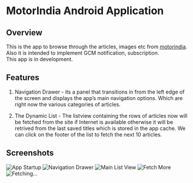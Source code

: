 MotorIndia Android Application
==============================



Overview
--------

This is the app to browse through the articles, images etc from [motorindia][1].  
Also it is intended to implement GCM notification, subscription.  
This app is in development.


Features
--------

1. Navigation Drawer - its a panel that transitions in from the left edge of the screen 
and displays the app’s main navigation options. Which are right now the various categories
of articles.


2. The Dynamic List - The listview containing the rows of articles now will be fetched from the site 
if Internet is available otherwise it will be retrived from the last saved titles which is stored in 
the app cache. We can click on the footer of the list to fetch the next 10 articles.


Screenshots
-----------

![App Startup](http://spider.nitt.edu/~adityap/resources/Motorindia/App_startup.png)
![Navigation Drawer](http://spider.nitt.edu/~adityap/resources/Motorindia/Navigationdrawer.png)
![Main List View](http://spider.nitt.edu/~adityap/resources/Motorindia/MainListview.png)
![Fetch More](http://spider.nitt.edu/~adityap/resources/Motorindia/fetchmore.png)
![Fetching...](http://spider.nitt.edu/~adityap/resources/Motorindia/fetching.png)

[1]: http://www.motorindiaonline.in/
